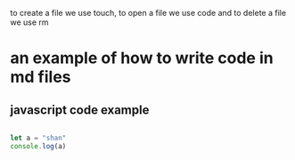 to create a file we use touch, to open a file we use code and to delete a file we use rm 

# an example of how to write code in md files

## javascript code example 

```javascript

let a = "shan"
console.log(a)
```